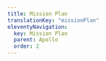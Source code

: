 ```yaml
---
title: Mission Plan
translationKey: "missionPlan"
eleventyNavigation:
  key: Mission Plan
  parent: Apollo
  order: 2
---
```

 <a href="/assets/img/apollo/mission_plan.jpg" 
    data-pswp-width="7000" 
    data-pswp-height="2300" 
    target="_blank">
    <img src="/assets/img/apollo/mission_plan_thumbnail.jpg" alt="" />
</a>
